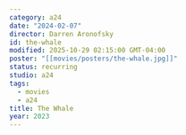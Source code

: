 ```yaml
---
category: a24
date: "2024-02-07"
director: Darren Aronofsky
id: the-whale
modified: 2025-10-29 02:15:00 GMT-04:00
poster: "[[movies/posters/the-whale.jpg]]"
status: recurring
studio: a24
tags:
  - movies
  - a24
title: The Whale
year: 2023
---
```


